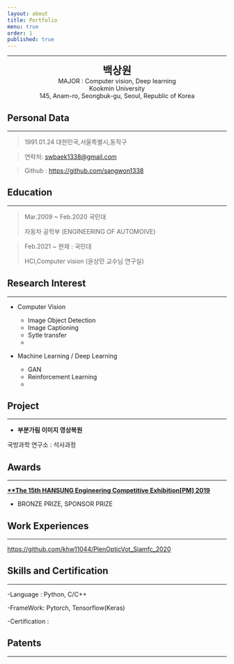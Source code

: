 ```yaml
---
layout: about
title: Portfolio
menu: true
order: 1
published: true
---
```


* * *
<center>
<span style=
"font-size:170%;
font-weight:bold">
백상원
</span>
</center>

<center>MAJOR : Computer vision, Deep learning</center>

<center>Kookmin University</center>

<center>145, Anam-ro, Seongbuk-gu, Seoul, Republic of Korea</center>

## Personal Data
---
> 1991.01.24 대한민국,서울특별시,동작구

> 연락처: swbaek1338@gmail.com

> Github : <a href="https://github.com/sangwon1338">https://github.com/sangwon1338</a>


## Education
---
> Mar.2009 ~ Feb.2020 국민대
>
> 자동차 공학부 (ENGINEERING OF AUTOMOIVE)

> Feb.2021 ~ 현재 : 국민대
>
> HCI,Computer vision (윤상민 교수님 연구실)


## Research Interest
---

* Computer Vision
    + Image Object Detection
    + Image Captioning
    + Sytle transfer
    + 

* Machine Learning / Deep Learning
    + GAN
    + Reinforcement Learning
    + 

## Project
---

* **부분가림 이미지 영상복원**

국방과학 연구소 : 석사과정



## Awards
---

<u><strong><a href="https://www.youtube.com/watch?v=-ofj2vTvH0Q/">**The 15th HANSUNG Engineering Competitive Exhibition[PM] 2019 </a></strong></u>

- BRONZE PRIZE, SPONSOR PRIZE


## Work Experiences
---


<a herf="https://github.com/khw11044/PlenOpticVot_Siamfc_2020">https://github.com/khw11044/PlenOpticVot_Siamfc_2020</a>


## Skills and Certification
---
-Language : Python, C/C++

-FrameWork: Pytorch, Tensorflow(Keras)

-Certification : 

## Patents
---

